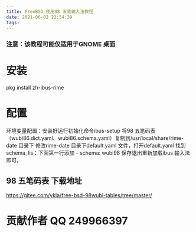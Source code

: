 ```yaml
---
title: FreeBSD 使用98 五笔输入法教程
date: 2021-06-02 22:54:39
tags:
---
```


###   注意：该教程可能仅适用于GNOME 桌面

#   安装
pkg install zh-ibus-rime

#   配置
环境变量配置：安装好运行初始化命令ibus-setup
将98 五笔码表（wubi86.dict.yaml、wubi86.schema.yaml）复制到/usr/local/share/rime-date 目录下
修改rime-date 目录下default.yaml 文件，打开default.yaml 找到schema_lis：下面第一行添加 - schema: wubi98 保存退出重新加载ibus 输入法即可。
 
 
##   98 五笔码表 下载地址

https://gitee.com/ykla/free-bsd-98wubi-tables/tree/master/

#  贡献作者 QQ 249966397
